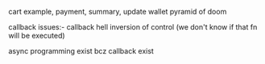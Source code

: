 cart example, payment, summary, update wallet
pyramid of doom

callback issues:-
callback hell
inversion of control (we don't know if that fn will be executed)

async programming exist bcz callback exist
